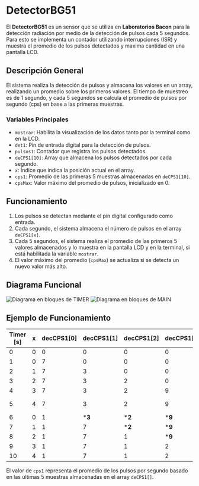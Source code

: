 # DetectorBG51

El **DetectorBG51** es un sensor que se utiliza en **Laboratorios Bacon** para la 
detección radiación por medio de la detección de pulsos cada 5 segundos. 
Para esto se implementa un contador utilizando interrupciones (ISR) y muestra 
el promedio de los pulsos detectados y maxima cantidad en una pantalla LCD.

## Descripción General

El sistema realiza la detección de pulsos y almacena los valores en un array, 
realizando un promedio sobre los primeros valores. El tiempo de muestreo es 
de 1 segundo, y cada 5 segundos se calcula el promedio de pulsos por segundo (cps) 
en base a las primeras muestras.

### Variables Principales
- `mostrar`: Habilita la visualización de los datos tanto por la terminal como en la LCD.
- `det1`: Pin de entrada digital para la detección de pulsos.
- `pulsos1`: Contador que registra los pulsos detectados.
- `deCPS1[10]`: Array que almacena los pulsos detectados por cada segundo.
- `x`: Índice que indica la posición actual en el array.
- `cps1`: Promedio de las primeras 5 muestras almacenadas en `deCPS1[10]`.
- `cpsMax`: Valor máximo del promedio de pulsos, inicializado en 0.

## Funcionamiento

1. Los pulsos se detectan mediante el pin digital configurado como entrada.
2. Cada segundo, el sistema almacena el número de pulsos en el array `deCPS1[x]`.
3. Cada 5 segundos, el sistema realiza el promedio de las primeros 5 valores almacenados y lo muestra en la pantalla LCD y en la terminal, si está habilitada la variable `mostrar`.
4. El valor máximo del promedio (`cpsMax`) se actualiza si se detecta un nuevo valor más alto.

## Diagrama Funcional

![Diagrama en bloques de TIMER](../Imagenes/diagrama_en_bloques_timer.jpg)
![Diagrama en bloques de MAIN](../Imagenes/diagrama_en_bloques_main.jpg)


## Ejemplo de Funcionamiento

| Timer [s] | x | decCPS1[0] | decCPS1[1] | decCPS1[2] | decCPS1[3] | decCPS1[4] | cps1 | state         |
|-----------|---|------------|------------|------------|------------|------------|------|---------------|
| 0         | 0 | 0          | 0          | 0          | 0          | 0          | 0    |Init           |
| 1         | 0 | 7          | 0          | 0          | 0          | 0          | 1.4  |Meas           |
| 2         | 1 | 7          | 3          | 0          | 0          | 0          | 2    |Meas           |
| 3         | 2 | 7          | 3          | 2          | 0          | 0          | 2.4  |Meas           |
| 4         | 3 | 7          | 3          | 2          | 9          | 0          | 4.2  |Meas           |
| 5         | 4 | 7          | 3          | 2          | 9          | 5          | 5.2  |Meas/Reset x   |
| 6         | 0 | 1          | ***3**     | ***2**     | ***9**     | ***5**     | 4   |Meas           |
| 7         | 1 | 1          | 7          | ***2**     | ***9**     | ***5**     | 4.8 |Meas           |
| 8         | 2 | 1          | 7          | 1          | ***9**     | ***5**     | 4.6 |Meas           |
| 9         | 3 | 1          | 7          | 1          | 2          | ***5**     | 3.2 |Meas           |
| 10        | 4 | 1          | 7          | 1          | 2          | 9          | 4    |Meas           |

El valor de `cps1` representa el promedio de los pulsos por segundo basado en las últimas 5 muestras almacenadas en el array `deCPS1[]`.

